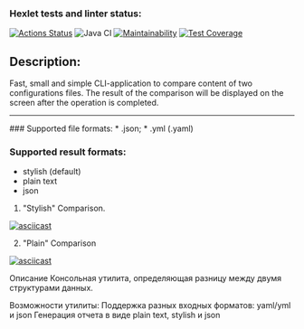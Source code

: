 ### Hexlet tests and linter status:
[![Actions Status](https://github.com/error4071/java-project-71/workflows/hexlet-check/badge.svg)](https://github.com/error4071/java-project-71/actions) ![Java CI](https://github.com/error4071/java-project-71/workflows/Java%20CI/badge.svg) [![Maintainability](https://api.codeclimate.com/v1/badges/791b448850a75f95c752/maintainability)](https://codeclimate.com/github/error4071/java-project-71/maintainability) [![Test Coverage](https://api.codeclimate.com/v1/badges/791b448850a75f95c752/test_coverage)](https://codeclimate.com/github/error4071/java-project-71/test_coverage)

## Description:
Fast, small and simple CLI-application to compare content of two configurations files. The result of the comparison will be displayed on the screen after the operation is completed.
<hr>
### Supported file formats:
* .json;
* .yml (.yaml)

### Supported result formats:
* stylish (default)
* plain text
* json

1. "Stylish" Comparison.

[![asciicast](https://asciinema.org/a/cvyISjYqd0kDbz4o3ZssMSaqL.svg)](https://asciinema.org/a/cvyISjYqd0kDbz4o3ZssMSaqL)

2. "Plain" Comparison

[![asciicast](https://asciinema.org/a/ItE8t2j0sCCj3AszLDhpiH7gd.svg)](https://asciinema.org/a/ItE8t2j0sCCj3AszLDhpiH7gd)

Описание
Консольная утилита, определяющая разницу между двумя структурами данных.

Возможности утилиты:
Поддержка разных входных форматов: yaml/yml и json
Генерация отчета в виде plain text, stylish и json
